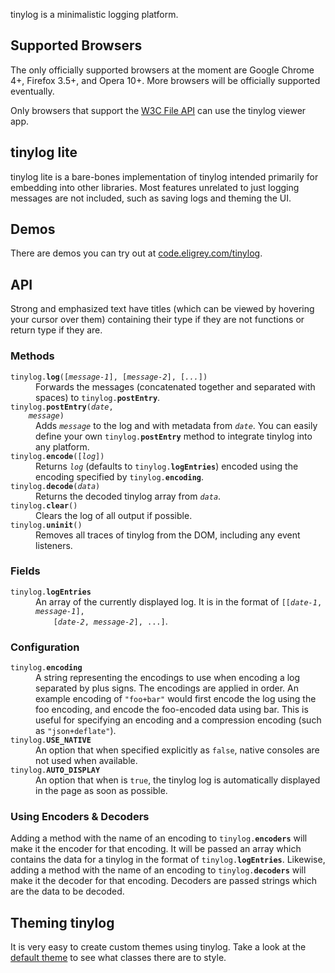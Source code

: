 tinylog is a minimalistic logging platform.


Supported Browsers
------------------

The only officially supported browsers at the moment are Google Chrome 4+, Firefox 3.5+,
and Opera 10+. More browsers will be officially supported eventually.

Only browsers that support the [W3C File API][1] can use the tinylog viewer app.


tinylog lite
------------

tinylog lite is a bare-bones implementation of tinylog intended primarily for embedding
into other libraries. Most features unrelated to just logging messages are not included,
such as saving logs and theming the UI.


Demos
-----

There are demos you can try out at [code.eligrey.com/tinylog][2].


API
---

Strong and emphasized text have titles (which can be viewed by hovering your cursor over
them) containing their type if they are not functions or return type if they are.


### Methods

<dl>
  <dt><code>tinylog.<strong title="void">log</strong>([<em title="String">message-1</em>], [<em title="String">message-2</em>], [<em title="String">...</em>])</code></dt>
  <dd>
    Forwards the messages (concatenated together and separated with spaces) to
    <code>tinylog.<strong title="void">postEntry</strong></code>.
  </dd>
  
  <dt>
    <code>tinylog.<strong title="void">postEntry</strong>(<em title="Date">date</em>,
    <em title="String">message</em>)</code>
  </dt>
  <dd>
    Adds <code><em title="String">message</em></code> to the log and with metadata from
    <code><em title="Date">date</em></code>. You can easily define your own
    <code>tinylog.<strong title="void">postEntry</strong></code> method to integrate
    tinylog into any platform.
  </dd>
  
  <dt><code>tinylog.<strong title="String">encode</strong>([<em title="Array">log</em>])</code></dt>
  <dd>
    Returns <code><em title="Array">log</em></code> (defaults to
    <code>tinylog.<strong title="Array">logEntries</strong></code>) encoded using the
    encoding specified by <code>tinylog.<strong title="String">encoding</strong></code>.
  </dd>
  
  <dt><code>tinylog.<strong title="Array">decode</strong>(<em title="String">data</em>)</code></dt>
  <dd>
    Returns the decoded tinylog array from <code><em title="String">data</em></code>.
  </dd>
  
  <dt><code>tinylog.<strong title="void">clear</strong>()</code></dt>
  <dd>Clears the log of all output if possible.</dd>
  
  <dt><code>tinylog.<strong title="void">uninit</strong>()</code></dt>
  <dd>Removes all traces of tinylog from the DOM, including any event listeners.</dd>
</dl>

### Fields

<dl>
  <dt><code>tinylog.<strong title="Array">logEntries</strong></code></dt>
  <dd>
    An array of the currently displayed log. It is in the format of
    <code>[[<em title="Date">date-1</em>, <em title="String">message-1</em>],
    [<em title="Date">date-2</em>, <em title="String">message-2</em>], ...]</code>.
  </dd>
</dl>


### Configuration

<dl>
  <dt><code>tinylog.<strong title="String">encoding</strong></code></dt>
  <dd>
    A string representing the encodings to use when encoding a log separated by plus
    signs. The encodings are applied in order. An example encoding of
    <code>"foo+bar"</code> would first encode the log using the foo encoding, and encode
    the foo-encoded data using bar. This is useful for specifying an encoding and a
    compression encoding (such as <code>"json+deflate"</code>).
  </dd>
  
  <dt><code>tinylog.<strong title="Boolean">USE_NATIVE</strong></code></dt>
  <dd>
    An option that when specified explicitly as <code>false</code>, native consoles are
    not used when available.
  </dd>
  
  <dt><code>tinylog.<strong title="Boolean">AUTO_DISPLAY</strong></code></dt>
  <dd>
    An option that when is <code>true</code>, the tinylog log is automatically displayed
    in the page as soon as possible.
  </dd>
</dl>


### Using Encoders &amp; Decoders

Adding a method with the name of an encoding to
<code>tinylog.<strong title="Object">encoders</strong></code> will make it the encoder
for that encoding. It will be passed an array which contains the data for a tinylog in
the format of <code>tinylog.<strong title="Array">logEntries</strong></code>. Likewise,
adding a method with the name of an encoding to
<code>tinylog.<strong title="Object">decoders</strong></code> will make it the decoder
for that encoding. Decoders are passed strings which are the data to be decoded.


Theming tinylog
---------------

It is very easy to create custom themes using tinylog. Take a look at the
[default theme][3] to see what classes there are to style.



 [1]: http://www.w3.org/TR/FileAPI/
 [2]: http://code.eligrey.com/tinylog/
 [3]: themes/default.tinylog.css

